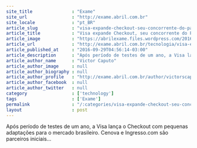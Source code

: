 ```yaml
---
site_title               : "Exame"
site_url                 : "http://exame.abril.com.br"
site_locale              : "pt_BR"
article_slug             : "visa-expande-checkout-seu-concorrente-do-paypal-no-brasil"
article_title            : "Visa expande Checkout, seu concorrente do PayPal, no Brasil"
article_image            : "https://abrilexame.files.wordpress.com/2016/10/size_960_16_9_visa-checkout.jpg?quality=70&strip=all&w=960"
article_url              : "http://exame.abril.com.br/tecnologia/visa-expande-checkout-seu-concorrente-do-paypal-no-brasil/"
article_published_at     : "2016-09-29T04:56:14-03:00"
article_description      : "Após período de testes de um ano, a Visa lança o Checkout com pequenas adaptações para o mercado brasileiro. Cenova e Ingresso.com são parceiros iniciais..."
article_author_name      : "Victor Caputo"
article_author_image     : null
article_author_biography : null
article_author_profile   : "http://exame.abril.com.br/author/victorscaputo/"
article_author_facebook  : null
article_author_twitter   : null
category                 : ['technology']
tags                     : ['Exame']
permalink                : "/:categories/visa-expande-checkout-seu-concorrente-do-paypal-no-brasil/"
layout                   : post
---
```


Após período de testes de um ano, a Visa lança o Checkout com pequenas adaptações para o mercado brasileiro. Cenova e Ingresso.com são parceiros iniciais...
